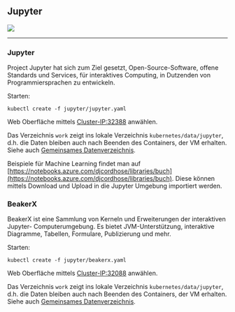 Jupyter
-------

![](https://jupyter.org/assets/main-logo.svg)

- - -

### Jupyter

Project Jupyter hat sich zum Ziel gesetzt, Open-Source-Software, offene Standards und Services, für interaktives Computing, in Dutzenden von Programmiersprachen zu entwickeln.

Starten:

	kubectl create -f jupyter/jupyter.yaml
	
Web Oberfläche mittels [Cluster-IP:32388](http://localhost:32388) anwählen.

Das Verzeichnis `work` zeigt ins lokale Verzeichnis `kubernetes/data/jupyter`, d.h. die Daten bleiben auch nach Beenden des Containers, der VM erhalten. Siehe auch [Gemeinsames Datenverzeichnis](../data/).

Beispiele für Machine Learning findet man auf [https://notebooks.azure.com/djcordhose/libraries/buch](https://notebooks.azure.com/djcordhose/libraries/buch). Diese können mittels Download und Upload in die Jupyter Umgebung importiert werden.

### BeakerX

BeakerX ist eine Sammlung von Kerneln und Erweiterungen der interaktiven Jupyter- Computerumgebung. Es bietet JVM-Unterstützung, interaktive Diagramme, Tabellen, Formulare, Publizierung und mehr. 

Starten:

	kubectl create -f jupyter/beakerx.yaml
	
Web Oberfläche mittels [Cluster-IP:32088](http://localhost:32088) anwählen.

Das Verzeichnis `work` zeigt ins lokale Verzeichnis `kubernetes/data/jupyter`, d.h. die Daten bleiben auch nach Beenden des Containers, der VM erhalten. Siehe auch [Gemeinsames Datenverzeichnis](../data/).